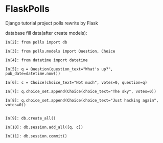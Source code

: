 # FlaskPolls
Django tutorial project polls rewrite by Flask


database fill data(after create models):

    In[2]: from polls import db

    In[3]: from polls.models import Question, Choice

    In[4]: from datetime import datetime

    In[5]: q = Question(question_text="What's up?", pub_date=datetime.now())

    In[6]: c = Choice(choice_text="Not much", votes=0, question=q)

    In[7]: q.choice_set.append(Choice(choice_text="The sky", votes=0))

    In[8]: q.choice_set.append(Choice(choice_text="Just hacking again", votes=0))


    In[9]: db.create_all()

    In[10]: db.session.add_all([q, c])

    In[11]: db.session.commit()